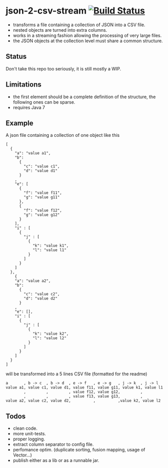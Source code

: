 json-2-csv-stream [![Build Status](https://travis-ci.org/agourlay/json-2-csv-stream.png?branch=master)](https://travis-ci.org/agourlay/json-2-csv-stream)
=========


- transforms a file containing a collection of JSON into a CSV file.
- nested objects are turned into extra columns.
- works in a streaming fashion allowing the processing of very large files.
- the JSON objects at the collection level must share a common structure. 

## Status

Don't take this repo too seriously, it is still mostly a WIP.

## Limitations

- the first element should be a complete definition of the structure, the following ones can be sparse.
- requires Java 7

## Example

A json file containing a collection of one object like this

```
[ 
  { 
    "a": "value a1",
    "b": 
      {
        "c": "value c1",
        "d": "value d1"
      }
    ,
    "e": [
      {
        "f": "value f11",
        "g": "value g11"
      },
      {
        "f": "value f12",
        "g": "value g12"
      }
    ],
    "i" : [
      {
        "j" : [ 
          {
            "k": "value k1",
            "l": "value l1"
          }
        ]
      }
    ]
  },
    { 
    "a": "value a2",
    "b": 
      {
        "c": "value c2",
        "d": "value d2"
      }
    ,
    "e": [],
    "i" : [
      {
        "j" : [ 
          {
            "k": "value k2",
            "l": "value l2"
          }
        ]
      }
    ]
  }
]
```

will be transformed into a 5 lines CSV file (formatted for the readme)

```
a       , b -> c  , b -> d  , e -> f   , e -> g   , j -> k  , j -> l
value a1, value c1, value d1, value f11, value g11, value k1, value l1
        ,         ,         , value f12, value g12,         ,
        ,         ,         , value f13, value g13,         ,
value a2, value c2, value d2,          ,          ,value k2, value l2

```

## Todos

- clean code.
- more unit-tests.
- proper logging.
- extract column separator to config file.
- perfomance optim. (duplicate sorting, fusion mapping, usage of Vector...)
- publish either as a lib or as a runnable jar.

